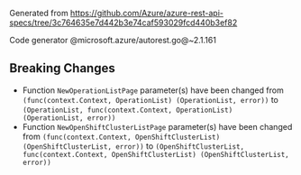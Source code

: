 Generated from https://github.com/Azure/azure-rest-api-specs/tree/3c764635e7d442b3e74caf593029fcd440b3ef82

Code generator @microsoft.azure/autorest.go@~2.1.161

## Breaking Changes

- Function `NewOperationListPage` parameter(s) have been changed from `(func(context.Context, OperationList) (OperationList, error))` to `(OperationList, func(context.Context, OperationList) (OperationList, error))`
- Function `NewOpenShiftClusterListPage` parameter(s) have been changed from `(func(context.Context, OpenShiftClusterList) (OpenShiftClusterList, error))` to `(OpenShiftClusterList, func(context.Context, OpenShiftClusterList) (OpenShiftClusterList, error))`
